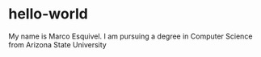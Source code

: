 # hello-world

My name is Marco Esquivel.
I am pursuing a degree in Computer Science from Arizona State University
